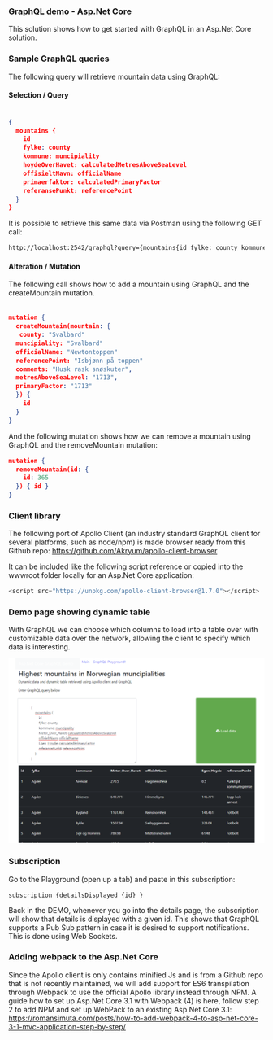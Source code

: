 ### GraphQL demo - Asp.Net Core 


This solution shows how to get started with GraphQL in an Asp.Net Core solution. 


### Sample GraphQL queries


The following query will retrieve mountain data using GraphQL:


#### Selection / Query

```json

{
  mountains {
    id
    fylke: county
    kommune: muncipiality
    hoydeOverHavet: calculatedMetresAboveSeaLevel
    offisieltNavn: officialName
    primaerfaktor: calculatedPrimaryFactor
    referansePunkt: referencePoint
  }
}


```

It is possible to retrieve this same data via Postman using the following GET call:

```bash
http://localhost:2542/graphql?query={mountains{id fylke: county kommune: calculatedMetresAboveSeaLevel offisieltNavn: officialName primaerfaktor: calculatedPrimaryFactor referansePunkt: referencePoint}}
```


#### Alteration / Mutation 

The following call shows how to add a mountain using GraphQL and the 
createMountain mutation. 


```json 

mutation {
  createMountain(mountain: {
   county: "Svalbard"
  muncipiality: "Svalbard"
  officialName: "Newtontoppen"
  referencePoint: "Isbjønn på toppen"
  comments: "Husk rask snøskuter",
  metresAboveSeaLevel: "1713",
  primaryFactor: "1713"
  }) {    
    id
  }
}
```

And the following mutation shows how we can remove a mountain using GraphQL and the 
removeMountain mutation: 


```json 
mutation {
  removeMountain(id: {
    id: 365
  }) { id }
}
```

### Client library 
The following port of Apollo Client (an industry standard GraphQL client for several platforms, such as node/npm) is made browser ready from this Github repo:
https://github.com/Akryum/apollo-client-browser

It can be included like the following script reference or copied into the wwwroot 
folder locally for an Asp.Net Core application:


```js
<script src="https://unpkg.com/apollo-client-browser@1.7.0"></script>

```


### Demo page showing dynamic table 

With GraphQL we can choose which columns to load into a table
over with customizable data over the network, allowing the client
to specify which data is interesting.

![Dynamic table ](dynamictable.png)


### Subscription

Go to the Playground (open up a tab) and paste in this subscription:

```
subscription {detailsDisplayed {id} }

```

Back in the DEMO, whenever you go into the details page, the subscription will show 
that details is displayed with a given id. This shows that GraphQL supports a Pub Sub pattern 
in case it is desired to support notifications. This is done using Web Sockets. 


### Adding webpack to the Asp.Net Core
Since the Apollo client is only contains minified Js and is from a Github repo that is not recently maintained,
we will add support for ES6 transpilation through Webpack to use the official Apollo 
library instead through NPM. A guide how to set up Asp.Net Core 3.1 with Webpack (4)
is here, follow step 2 to add NPM and set up WebPack to an existing Asp.Net Core 3.1: 
https://romansimuta.com/posts/how-to-add-webpack-4-to-asp-net-core-3-1-mvc-application-step-by-step/

